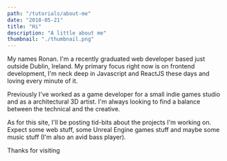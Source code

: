 ```yaml
---
path: "/tutorials/about-me"
date: "2018-05-21"
title: "Hi"
description: "A little about me"
thumbnail: "./thumbnail.png"
---
```


My names Ronan. I'm a recently graduated web developer based just outside Dublin, Ireland. My primary focus right now is on frontend development, I'm neck deep in Javascript and ReactJS these days and loving every minute of it.

Previously I've worked as a game developer for a small indie games studio and as a architectural 3D artist. I'm always looking to find a balance between the technical and the creative.

As for this site, I'll be posting tid-bits about the projects I'm working on. Expect some web stuff, some Unreal Engine games stuff and maybe some music stuff (I'm also an avid bass player).

Thanks for visiting
